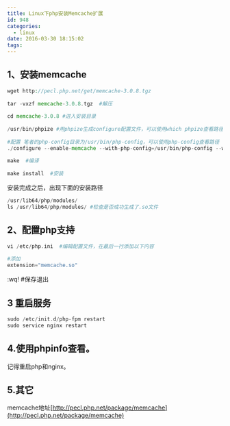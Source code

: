 ```yaml
---
title: Linux下php安装Memcache扩展
id: 948
categories:
  - linux
date: 2016-03-30 18:15:02
tags:
---
```


## 1、安装memcache

```php
wget http://pecl.php.net/get/memcache-3.0.8.tgz
 
tar -vxzf memcache-3.0.8.tgz  #解压
 
cd memcache-3.0.8 #进入安装目录
 
/usr/bin/phpize #用phpize生成configure配置文件，可以使用which phpize查看路径
 
#配置 笔者的php-config目录为/usr/bin/php-config，可以使用php-config查看路径
./configure --enable-memcache --with-php-config=/usr/bin/php-config --with-zlib-dir  
  
make  #编译
 
make install  #安装
```

安装完成之后，出现下面的安装路径

```php
/usr/lib64/php/modules/
ls /usr/lib64/php/modules/ #检查是否成功生成了.so文件
```

## 2、配置php支持

```php
vi /etc/php.ini  #编辑配置文件，在最后一行添加以下内容
 
#添加
extension="memcache.so"
```

:wq! #保存退出

## 3 重启服务

```php
sudo /etc/init.d/php-fpm restart
sudo service nginx restart
```

## 4.使用phpinfo查看。

记得重启php和nginx。

## 5.其它

memcache地址[http://pecl.php.net/package/memcache](http://pecl.php.net/package/memcache)